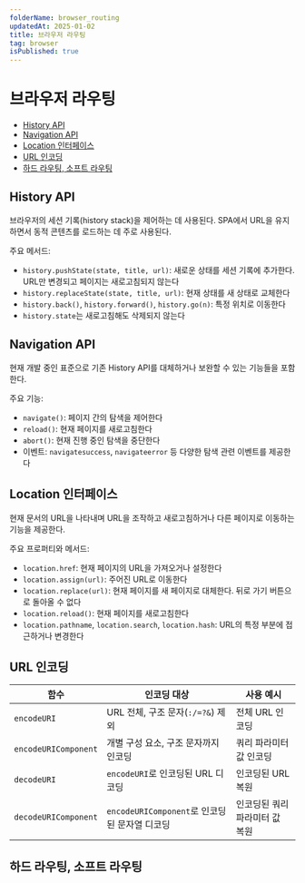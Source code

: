 ```yaml
---
folderName: browser_routing
updatedAt: 2025-01-02
title: 브라우저 라우팅
tag: browser
isPublished: true
---
```


# 브라우저 라우팅

- [History API](#history-api)
- [Navigation API](#navigation-api)
- [Location 인터페이스](#location-인터페이스)
- [URL 인코딩](#url-인코딩)
- [하드 라우팅, 소프트 라우팅](#하드-라우팅-소프트-라우팅)

## History API

브라우저의 세션 기록(history stack)을 제어하는 데 사용된다. SPA에서 URL을 유지하면서 동적 콘텐츠를 로드하는 데 주로 사용된다.

주요 메서드:

- `history.pushState(state, title, url)`: 새로운 상태를 세션 기록에 추가한다. URL만 변경되고 페이지는 새로고침되지 않는다
- `history.replaceState(state, title, url)`: 현재 상태를 새 상태로 교체한다
- `history.back()`, `history.forward()`, `history.go(n)`: 특정 위치로 이동한다
- `history.state`는 새로고침해도 삭제되지 않는다

## Navigation API

현재 개발 중인 표준으로 기존 History API를 대체하거나 보완할 수 있는 기능들을 포함한다.

주요 기능:

- `navigate()`: 페이지 간의 탐색을 제어한다
- `reload()`: 현재 페이지를 새로고침한다
- `abort()`: 현재 진행 중인 탐색을 중단한다
- 이벤트: `navigatesuccess`, `navigateerror` 등 다양한 탐색 관련 이벤트를 제공한다

## Location 인터페이스

현재 문서의 URL을 나타내며 URL을 조작하고 새로고침하거나 다른 페이지로 이동하는 기능을 제공한다.

주요 프로퍼티와 메서드:

- `location.href`: 현재 페이지의 URL을 가져오거나 설정한다
- `location.assign(url)`: 주어진 URL로 이동한다
- `location.replace(url)`: 현재 페이지를 새 페이지로 대체한다. 뒤로 가기 버튼으로 돌아올 수 없다
- `location.reload()`: 현재 페이지를 새로고침한다
- `location.pathname`, `location.search`, `location.hash`: URL의 특정 부분에 접근하거나 변경한다

## URL 인코딩

| 함수                 | 인코딩 대상                                   | 사용 예시                      |
| -------------------- | --------------------------------------------- | ------------------------------ |
| `encodeURI`          | URL 전체, 구조 문자(`:/=?&`) 제외             | 전체 URL 인코딩                |
| `encodeURIComponent` | 개별 구성 요소, 구조 문자까지 인코딩          | 쿼리 파라미터 값 인코딩        |
| `decodeURI`          | `encodeURI`로 인코딩된 URL 디코딩             | 인코딩된 URL 복원              |
| `decodeURIComponent` | `encodeURIComponent`로 인코딩된 문자열 디코딩 | 인코딩된 쿼리 파라미터 값 복원 |

## 하드 라우팅, 소프트 라우팅
